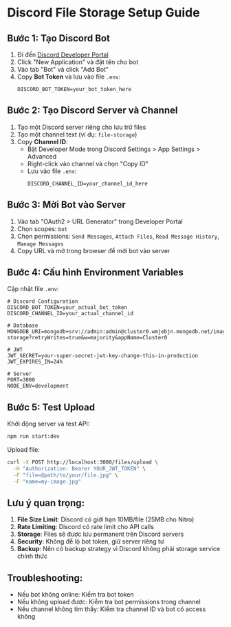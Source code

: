 # Discord File Storage Setup Guide

## Bước 1: Tạo Discord Bot

1. Đi đến [Discord Developer Portal](https://discord.com/developers/applications)
2. Click "New Application" và đặt tên cho bot
3. Vào tab "Bot" và click "Add Bot"
4. Copy **Bot Token** và lưu vào file `.env`:
   ```
   DISCORD_BOT_TOKEN=your_bot_token_here
   ```

## Bước 2: Tạo Discord Server và Channel

1. Tạo một Discord server riêng cho lưu trữ files
2. Tạo một channel text (ví dụ: `file-storage`)
3. Copy **Channel ID**:
   - Bật Developer Mode trong Discord Settings > App Settings > Advanced
   - Right-click vào channel và chọn "Copy ID"
   - Lưu vào file `.env`:
     ```
     DISCORD_CHANNEL_ID=your_channel_id_here
     ```

## Bước 3: Mời Bot vào Server

1. Vào tab "OAuth2 > URL Generator" trong Developer Portal
2. Chọn scopes: `bot`
3. Chọn permissions: `Send Messages`, `Attach Files`, `Read Message History`, `Manage Messages`
4. Copy URL và mở trong browser để mời bot vào server

## Bước 4: Cấu hình Environment Variables

Cập nhật file `.env`:

```env
# Discord Configuration
DISCORD_BOT_TOKEN=your_actual_bot_token
DISCORD_CHANNEL_ID=your_actual_channel_id

# Database
MONGODB_URI=mongodb+srv://admin:admin@cluster0.wmjebjn.mongodb.net/images-storage?retryWrites=true&w=majority&appName=Cluster0

# JWT
JWT_SECRET=your-super-secret-jwt-key-change-this-in-production
JWT_EXPIRES_IN=24h

# Server
PORT=3000
NODE_ENV=development
```

## Bước 5: Test Upload

Khởi động server và test API:

```bash
npm run start:dev
```

Upload file:

```bash
curl -X POST http://localhost:3000/files/upload \
  -H "Authorization: Bearer YOUR_JWT_TOKEN" \
  -F "file=@path/to/your/file.jpg" \
  -F "name=my-image.jpg"
```

## Lưu ý quan trọng:

1. **File Size Limit**: Discord có giới hạn 10MB/file (25MB cho Nitro)
2. **Rate Limiting**: Discord có rate limit cho API calls
3. **Storage**: Files sẽ được lưu permanent trên Discord servers
4. **Security**: Không để lộ bot token, giữ server riêng tư
5. **Backup**: Nên có backup strategy vì Discord không phải storage service chính thức

## Troubleshooting:

- Nếu bot không online: Kiểm tra bot token
- Nếu không upload được: Kiểm tra bot permissions trong channel
- Nếu channel không tìm thấy: Kiểm tra channel ID và bot có access không
